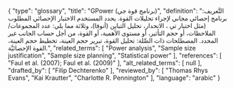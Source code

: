 {
    "type": "glossary",
    "title": "GPower (برنامج قوة جي)",
    "definition": "التَّعريف: برنامج إحصائي مجاني لإجراء تحليلات القوة. يحدد المستخدم الاختبار الإحصائي المطلوب (مثل اختبار تي ، الانحدار، تحليل التباين (أنوفا)، وثلاثة مما يلي: عدد المجموعات/الملاحظات، أو حجم التأثير، أو مستوى الأهمية، أو القوة، من أجل حساب الجانب غير المحدد.  المصطلحات ذات الصِّلة: تحليل القوة، تبرير حجم العينة، تخطيط حجم العينة، القوة الإحصائيَّة.",
    "related_terms": [
        "Power analysis",
        "Sample size justification",
        "Sample size planning",
        "Statistical power"
    ],
    "references": [
        "Faul et al. (2007); Faul et al. (2009)"
    ],
    "alt_related_terms": [
        null
    ],
    "drafted_by": [
        "Filip Dechterenko"
    ],
    "reviewed_by": [
        "Thomas Rhys Evans",
        "Kai Krautter",
        "Charlotte R. Pennington"
    ],
    "language": "arabic"
}